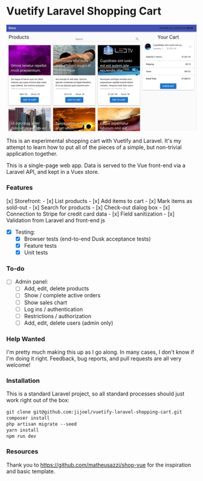 # Vuetify Laravel Shopping Cart

![screenshot](/docs/storefront.png?raw=true "Store Front")

This is an experimental shopping cart with Vuetify and Laravel. It's my attempt to learn how to put all of the pieces of a simple, but non-trivial application together.

This is a single-page web app. Data is served to the Vue front-end via a Laravel API, and kept in a Vuex store.

### Features

[x] Storefront:
    - [x] List products
    - [x] Add items to cart
    - [x] Mark items as sold-out
    - [x] Search for products
    - [x] Check-out dialog box
    - [x] Connection to Stripe for credit card data
    - [x] Field sanitization
    - [x] Validation from Laravel and front-end js

- [x] Testing:
    - [x] Browser tests (end-to-end Dusk acceptance tests)
    - [x] Feature tests
    - [x] Unit tests

### To-do

- [ ] Admin panel:
    - [ ] Add, edit, delete products
    - [ ] Show / complete active orders
    - [ ] Show sales chart
    - [ ] Log ins / authentication
    - [ ] Restrictions / authorization
    - [ ] Add, edit, delete users (admin only)

### Help Wanted

I'm pretty much making this up as I go along. In many cases, I don't know if I'm doing it right. Feedback, bug reports, and pull requests are all very welcome!


### Installation

This is a standard Laravel project, so all standard processes should just work right out of the box:

    git clone git@github.com:jijoel/vuetify-laravel-shopping-cart.git
    composer install
    php artisan migrate --seed
    yarn install
    npm run dev


### Resources

Thank you to https://github.com/matheusazzi/shop-vue for the inspiration and basic template.
